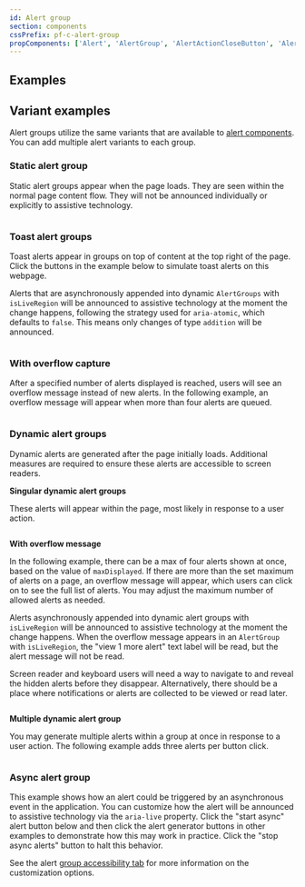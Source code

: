 ```yaml
---
id: Alert group
section: components
cssPrefix: pf-c-alert-group
propComponents: ['Alert', 'AlertGroup', 'AlertActionCloseButton', 'AlertActionLink']
---
```


## Examples

## Variant examples

Alert groups utilize the same variants that are available to [alert components](components/alert/). You can add multiple alert variants to each group.

### Static alert group

Static alert groups appear when the page loads. They are seen within the normal page content flow. They will not be announced individually or explicitly to assistive technology.

```ts file="./AlertGroupStatic.tsx"
```

### Toast alert groups

Toast alerts appear in groups on top of content at the top right of the page. Click the buttons in the example below to simulate toast alerts on this webpage.

Alerts that are asynchronously appended into dynamic `AlertGroups` with `isLiveRegion` will be announced to assistive technology at the moment the change happens, following the strategy used for `aria-atomic`, which defaults to `false`. This means only changes of type `addition` will be announced.

```ts file="./AlertGroupToast.tsx"
```

### With overflow capture

After a specified number of alerts displayed is reached, users will see an overflow message instead of new alerts. In the following example, an overflow message will appear when more than four alerts are queued.

```ts file="AlertGroupToastOverflowCapture.tsx" isBeta
```

### Dynamic alert groups 

Dynamic alerts are generated after the page initially loads. Additional measures are required to ensure these alerts are accessible to screen readers.

**Singular dynamic alert groups**

These alerts will appear within the page, most likely in response to a user action.

```ts file="./AlertGroupSingularDynamic.tsx"
```

**With overflow message**

In the following example, there can be a max of four alerts shown at once, based on the value of `maxDisplayed`. If there are more than the set maximum of alerts on a page, an overflow message will appear, which users can click on to see the full list of alerts. You may adjust the maximum number of allowed alerts as needed.

Alerts asynchronously appended into dynamic alert groups with `isLiveRegion` will be announced to assistive technology at the moment the change happens. When the overflow message appears in an `AlertGroup` with `isLiveRegion`, the "view 1 more alert" text label will be read, but the alert message will not be read. 

Screen reader and keyboard users will need a way to navigate to and reveal the hidden alerts before they disappear. Alternatively, there should be a place where notifications or alerts are collected to be viewed or read later. 

```ts file="AlertGroupSingularDynamicOverflow.tsx" isBeta
```

**Multiple dynamic alert group**

You may generate multiple alerts within a group at once in response to a user action. The following example adds three alerts per button click.

```ts file="./AlertGroupMultipleDynamic.tsx"
```

### Async alert group

This example shows how an alert could be triggered by an asynchronous event in the application. You can customize how the alert will be announced to assistive technology via the `aria-live` property. Click the "start async" alert button below and then click the alert generator buttons in other examples to demonstrate how this may work in practice. Click the "stop async alerts" button to halt this behavior.

See the alert [group accessibility tab](components/alert-group/accessibility) for more information on the customization options.

```ts file="./AlertGroupAsync.tsx"
```
